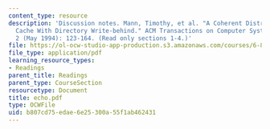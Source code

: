```yaml
---
content_type: resource
description: 'Discussion notes. Mann, Timothy, et al. "A Coherent Distributed File
  Cache With Directory Write-behind." ACM Transactions on Computer Systems 12, no.
  2 (May 1994): 123-164. (Read only sections 1-4.)'
file: https://ol-ocw-studio-app-production.s3.amazonaws.com/courses/6-824-distributed-computer-systems-engineering-spring-2006/b807cd75edae6e25300a55f1ab462431_echo.pdf
file_type: application/pdf
learning_resource_types:
- Readings
parent_title: Readings
parent_type: CourseSection
resourcetype: Document
title: echo.pdf
type: OCWFile
uid: b807cd75-edae-6e25-300a-55f1ab462431
---
```

